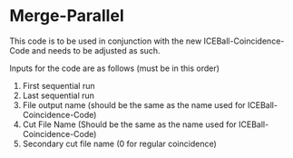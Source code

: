 # Merge-Parallel

This code is to be used in conjunction with the new ICEBall-Coincidence-Code and needs to be adjusted as such.

Inputs for the code are as follows (must be in this order)
1. First sequential run
2. Last sequential run
3. File output name (should be the same as the name used for ICEBall-Coincidence-Code)
4. Cut File Name (Should be the same as the name used for ICEBall-Coincidence-Code)
5. Secondary cut file name (0 for regular coincidence)